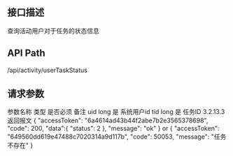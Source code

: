 ## 接口描述
查询活动用户对于任务的状态信息
## API Path
/api/activity/userTaskStatus
## 请求参数
参数名称	类型	是否必须	备注
uid	long	是	系统用户id
tid	long	是	任务ID
3.2.13.3 返回报文
{
"accessToken": "6a4614ad43b44f2abe7b2e3565378698",
"code": 200,
"data":{
"status": 2
},
"message": "ok"
}
or
{
"accessToken": "649560dd619e47488c7020314a9d117b",
"code": 50053,
"message": "任务不存在"
}
